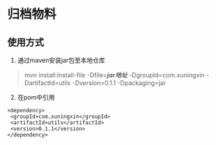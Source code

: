# 归档物料
## 使用方式

1. 通过maven安装jar包至本地仓库
>mvn install:install-file -Dfile=***jar地址*** -DgroupId=com.xuningxin -DartifactId=utils -Dversion=0.1.1 -Dpackaging=jar

2. 在pom中引用

```
<dependency>
 <groupId>com.xuningxin</groupId>
 <artifactId>utils</artifactId>
 <version>0.1.1</version>
</dependency>
```

